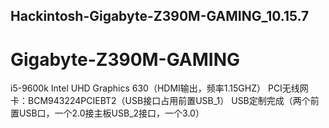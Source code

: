 ## Hackintosh-Gigabyte-Z390M-GAMING_10.15.7
# Gigabyte-Z390M-GAMING
  i5-9600k
  Intel UHD Graphics 630（HDMI输出，频率1.15GHZ）
  PCI无线网卡：BCM943224PCIEBT2（USB接口占用前置USB_1）
  USB定制完成（两个前置USB口，一个2.0接主板USB_2接口，一个3.0）
  
